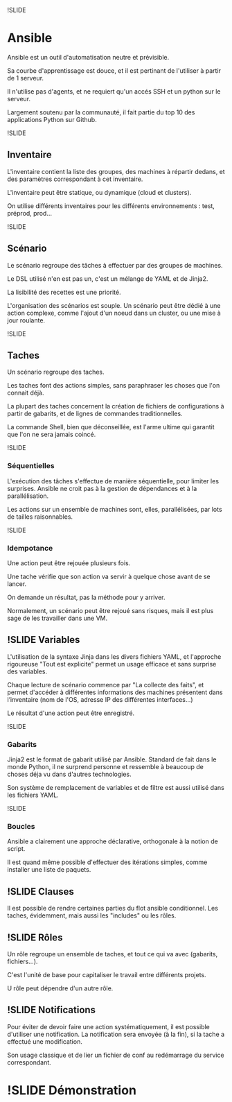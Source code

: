 
!SLIDE

Ansible
=======

Ansible est un outil d'automatisation neutre et prévisible.

Sa courbe d'apprentissage est douce, et il est pertinant de l'utiliser à partir de 1 serveur.

Il n'utilise pas d'agents, et ne requiert qu'un accés SSH et un python sur le serveur.

Largement soutenu par la communauté, il fait partie du top 10 des applications Python sur Github.

!SLIDE

Inventaire
----------

L'inventaire contient la liste des groupes, des machines à répartir dedans, et des paramètres correspondant à cet inventaire.

L'inventaire peut être statique, ou dynamique (cloud et clusters).

On utilise différents inventaires pour les différents environnements : test, préprod, prod…


!SLIDE

Scénario
--------

Le scénario regroupe des tâches à effectuer par des groupes de machines.

Le DSL utilisé n'en est pas un, c'est un mélange de YAML et de Jinja2.

La lisibilité des recettes est une priorité.

L'organisation des scénarios est souple.
Un scénario peut être dédié à une action complexe, comme l'ajout d'un noeud dans un cluster, ou une mise à jour roulante.


!SLIDE

Taches
------

Un scénario regroupe des taches.

Les taches font des actions simples, sans paraphraser les choses que l'on connait déjà.

La plupart des taches concernent la création de fichiers de configurations à
partir de gabarits, et de lignes de commandes traditionnelles.

La commande Shell, bien que déconseillée, est l'arme ultime qui garantit que l'on ne sera jamais coincé.

!SLIDE
### Séquentielles

L'exécution des tâches s'effectue de manière séquentielle, pour limiter les surprises.
Ansible ne croit pas à la gestion de dépendances et à la parallélisation.

Les actions sur un ensemble de machines sont, elles, parallélisées, par lots de tailles raisonnables.

!SLIDE
### Idempotance

Une action peut être rejouée plusieurs fois.

Une tache vérifie que son action va servir à quelque chose avant de se lancer.

On demande un résultat, pas la méthode pour y arriver.

Normalement, un scénario peut être rejoué sans risques, mais il est plus sage de les travailler dans une VM.

!SLIDE
Variables
---------

L'utilisation de la syntaxe Jinja dans les divers fichiers YAML, et l'approche
rigoureuse "Tout est explicite" permet un usage efficace et sans surprise des variables.

Chaque lecture de scénario commence par "La collecte des faits", et permet d'accéder à différentes informations des machines présentent dans l’inventaire (nom de l'OS, adresse IP des différentes interfaces…)

Le résultat d'une action peut être enregistré.

!SLIDE
### Gabarits

Jinja2 est le format de gabarit utilisé par Ansible.
Standard de fait dans le monde Python, il ne surprend personne
et ressemble à beaucoup de choses déja vu dans d'autres technologies.

Son système de remplacement de variables et de filtre est aussi utilisé dans les fichiers YAML.

!SLIDE
### Boucles

Ansible a clairement une approche déclarative, orthogonale à la notion de script.

Il est quand même possible d'effectuer des itérations simples, comme installer une liste de paquets.

!SLIDE
Clauses
-------

Il est possible de rendre certaines parties du flot ansible conditionnel.
Les taches, évidemment, mais aussi les "includes" ou les rôles.

!SLIDE
Rôles
-----

Un rôle regroupe un ensemble de taches, et tout ce qui va avec (gabarits, fichiers…).

C'est l'unité de base pour capitaliser le travail entre différents projets.

U rôle peut dépendre d'un autre rôle.

!SLIDE
Notifications
-------------

Pour éviter de devoir faire une action systématiquement, il est possible d'utiliser une notification.
La notification sera envoyée (à la fin), si la tache a effectué une modification.

Son usage classique et de lier un fichier de conf au redémarrage du service correspondant.

!SLIDE
Démonstration
=============
